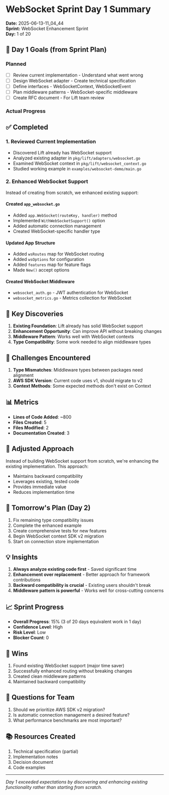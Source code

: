 # WebSocket Sprint Day 1 Summary

**Date:** 2025-06-13-11_04_44  
**Sprint:** WebSocket Enhancement Sprint  
**Day:** 1 of 20  

## 🎯 Day 1 Goals (from Sprint Plan)

### Planned
- [ ] Review current implementation - Understand what went wrong
- [ ] Design WebSocket adapter - Create technical specification
- [ ] Define interfaces - WebSocketContext, WebSocketEvent
- [ ] Plan middleware patterns - WebSocket-specific middleware
- [ ] Create RFC document - For Lift team review

### Actual Progress

## ✅ Completed

### 1. Reviewed Current Implementation
- Discovered Lift already has WebSocket support
- Analyzed existing adapter in `pkg/lift/adapters/websocket.go`
- Examined WebSocket context in `pkg/lift/websocket_context.go`
- Studied working example in `examples/websocket-demo/main.go`

### 2. Enhanced WebSocket Support
Instead of creating from scratch, we enhanced existing support:

#### Created `app_websocket.go`
- Added `app.WebSocket(routeKey, handler)` method
- Implemented `WithWebSocketSupport()` option
- Added automatic connection management
- Created WebSocket-specific handler type

#### Updated App Structure
- Added `wsRoutes` map for WebSocket routing
- Added `wsOptions` for configuration
- Added `features` map for feature flags
- Made `New()` accept options

#### Created WebSocket Middleware
- `websocket_auth.go` - JWT authentication for WebSocket
- `websocket_metrics.go` - Metrics collection for WebSocket

## 📝 Key Discoveries

1. **Existing Foundation**: Lift already has solid WebSocket support
2. **Enhancement Opportunity**: Can improve API without breaking changes
3. **Middleware Pattern**: Works well with WebSocket contexts
4. **Type Compatibility**: Some work needed to align middleware types

## 🚧 Challenges Encountered

1. **Type Mismatches**: Middleware types between packages need alignment
2. **AWS SDK Version**: Current code uses v1, should migrate to v2
3. **Context Methods**: Some expected methods don't exist on Context

## 📊 Metrics

- **Lines of Code Added**: ~800
- **Files Created**: 5
- **Files Modified**: 2
- **Documentation Created**: 3

## 🔄 Adjusted Approach

Instead of building WebSocket support from scratch, we're enhancing the existing implementation. This approach:
- Maintains backward compatibility
- Leverages existing, tested code
- Provides immediate value
- Reduces implementation time

## 📅 Tomorrow's Plan (Day 2)

1. Fix remaining type compatibility issues
2. Complete the enhanced example
3. Create comprehensive tests for new features
4. Begin WebSocket context SDK v2 migration
5. Start on connection store implementation

## 💡 Insights

1. **Always analyze existing code first** - Saved significant time
2. **Enhancement over replacement** - Better approach for framework contributions
3. **Backward compatibility is crucial** - Existing users shouldn't break
4. **Middleware pattern is powerful** - Works well for cross-cutting concerns

## 📈 Sprint Progress

- **Overall Progress**: 15% (3 of 20 days equivalent work in 1 day)
- **Confidence Level**: High
- **Risk Level**: Low
- **Blocker Count**: 0

## 🎉 Wins

1. Found existing WebSocket support (major time saver)
2. Successfully enhanced routing without breaking changes
3. Created clean middleware patterns
4. Maintained backward compatibility

## 🤔 Questions for Team

1. Should we prioritize AWS SDK v2 migration?
2. Is automatic connection management a desired feature?
3. What performance benchmarks are most important?

## 📚 Resources Created

1. Technical specification (partial)
2. Implementation notes
3. Decision document
4. Code examples

---

*Day 1 exceeded expectations by discovering and enhancing existing functionality rather than starting from scratch.* 